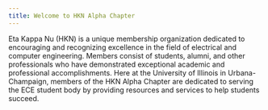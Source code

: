 ```yaml
---
title: Welcome to HKN Alpha Chapter
---
```

Eta Kappa Nu (HKN) is a unique membership organization dedicated to encouraging and recognizing excellence in the field of electrical and computer engineering. Members consist of students, alumni, and other professionals who have demonstrated exceptional academic and professional accomplishments. Here at the University of Illinois in Urbana-Champaign, members of the HKN Alpha Chapter are dedicated to serving the ECE student body by providing resources and services to help students succeed.